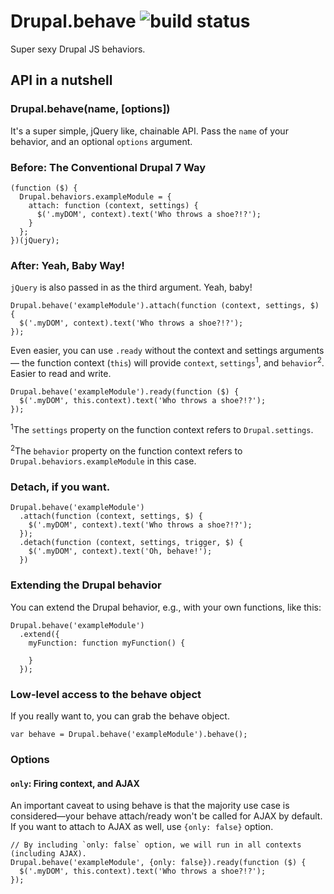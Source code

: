# Drupal.behave ![build status](https://travis-ci.org/tableau-mkt/behave.svg?branch=7.x-1.x)

Super sexy Drupal JS behaviors.

## API in a nutshell

### Drupal.behave(name, [options])

It's a super simple, jQuery like, chainable API. Pass the `name` of your behavior, and an optional `options` argument.

### Before: The Conventional Drupal 7 Way

```
(function ($) {
  Drupal.behaviors.exampleModule = {
    attach: function (context, settings) {
      $('.myDOM', context).text('Who throws a shoe?!?');
    }
  };
})(jQuery);
```

### After: Yeah, Baby Way!

`jQuery` is also passed in as the third argument. Yeah, baby!

```
Drupal.behave('exampleModule').attach(function (context, settings, $) {
  $('.myDOM', context).text('Who throws a shoe?!?');
});
```

Even easier, you can use `.ready` without the context and settings arguments — the function context (`this`) will provide `context`, `settings`<sup>1</sup>, and `behavior`<sup>2</sup>. Easier to read and write.

```
Drupal.behave('exampleModule').ready(function ($) {
  $('.myDOM', this.context).text('Who throws a shoe?!?');
});
```
<sup>1</sup>The `settings` property on the function context refers to `Drupal.settings`.

<sup>2</sup>The `behavior` property on the function context refers to `Drupal.behaviors.exampleModule` in this case.

### Detach, if you want.

```
Drupal.behave('exampleModule')
  .attach(function (context, settings, $) {
    $('.myDOM', context).text('Who throws a shoe?!?');
  });
  .detach(function (context, settings, trigger, $) {
    $('.myDOM', context).text('Oh, behave!'); 
  })
```

### Extending the Drupal behavior

You can extend the Drupal behavior, e.g., with your own functions, like this:

```
Drupal.behave('exampleModule')
  .extend({
    myFunction: function myFunction() {

    }
  });
```

### Low-level access to the behave object

If you really want to, you can grab the behave object.

```
var behave = Drupal.behave('exampleModule').behave();
```

### Options

#### `only`: Firing context, and AJAX

An important caveat to using behave is that the majority use case is considered—your behave attach/ready won't be called for AJAX by default. If you want to attach to AJAX as well, use `{only: false}` option.

```
// By including `only: false` option, we will run in all contexts (including AJAX).
Drupal.behave('exampleModule', {only: false}).ready(function ($) {
  $('.myDOM', this.context).text('Who throws a shoe?!?');
});
```
